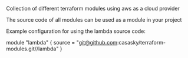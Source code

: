 Collection of different terraform modules using aws as a cloud provider

The source code of all modules can be used as a module in your project

Example configuration for using the lambda source code:

module "lambda" {
source = "git@github.com:casasky/terraform-modules.git//lambda"
}
